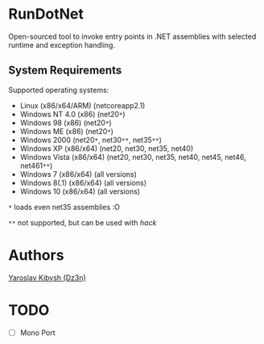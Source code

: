 # RunDotNet

Open-sourced tool to invoke entry points in .NET assemblies with selected runtime and exception handling.

## System Requirements

Supported operating systems:
- Linux (x86/x64/ARM) (netcoreapp2.1)
- Windows NT 4.0 (x86) (net20``*``)
- Windows 98 (x86) (net20``*``)
- Windows ME (x86) (net20``*``)
- Windows 2000 (net20``*``, net30``**``, net35``**``)
- Windows XP (x86/x64) (net20, net30, net35, net40)
- Windows Vista (x86/x64) (net20, net30, net35, net40, net45, net46, net461``**``)
- Windows 7 (x86/x64) (all versions)
- Windows 8(.1) (x86/x64) (all versions)
- Windows 10 (x86/x64) (all versions)

``*`` loads even net35 assemblies :O

``**`` not supported, but can be used with *hack*

# Authors

[Yaroslav Kibysh (Dz3n)](https://github.com/feel-the-dz3n)

# TODO

- [ ] Mono Port
